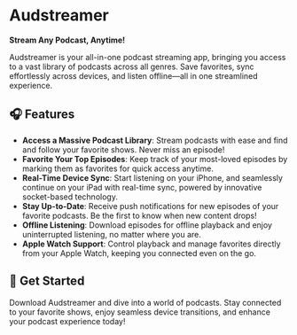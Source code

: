 # Audstreamer

**Stream Any Podcast, Anytime!**

Audstreamer is your all-in-one podcast streaming app, bringing you access to a vast library of podcasts across all genres. Save favorites, sync effortlessly across devices, and listen offline—all in one streamlined experience.

## 🎧 Features

- **Access a Massive Podcast Library**: Stream podcasts with ease and find and follow your favorite shows. Never miss an episode!
- **Favorite Your Top Episodes**: Keep track of your most-loved episodes by marking them as favorites for quick access anytime.
- **Real-Time Device Sync**: Start listening on your iPhone, and seamlessly continue on your iPad with real-time sync, powered by innovative socket-based technology.
- **Stay Up-to-Date**: Receive push notifications for new episodes of your favorite podcasts. Be the first to know when new content drops!
- **Offline Listening**: Download episodes for offline playback and enjoy uninterrupted listening, no matter where you are.
- **Apple Watch Support**: Control playback and manage favorites directly from your Apple Watch, keeping you connected even on the go.

## 🚀 Get Started

Download Audstreamer and dive into a world of podcasts. Stay connected to your favorite shows, enjoy seamless device transitions, and enhance your podcast experience today!
